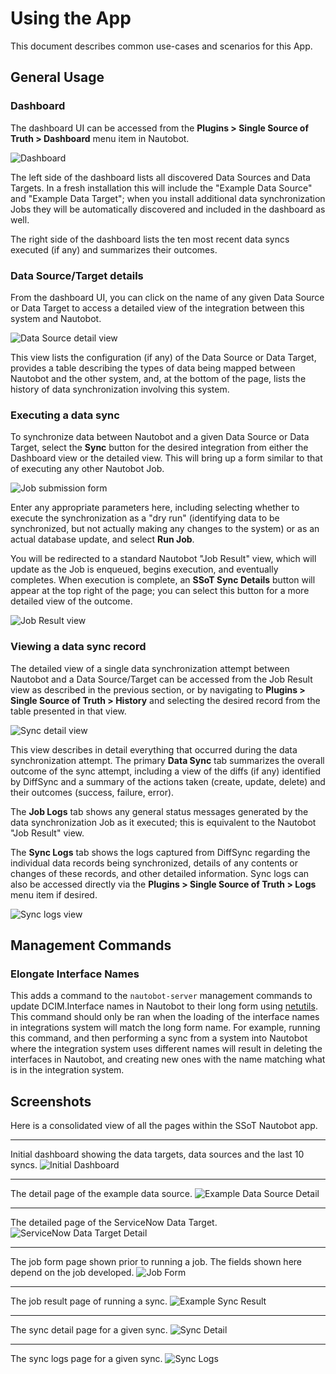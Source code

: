 # Using the App

This document describes common use-cases and scenarios for this App.

## General Usage

### Dashboard

The dashboard UI can be accessed from the **Plugins > Single Source of Truth > Dashboard** menu item in Nautobot.

![Dashboard](../images/dashboard_initial.png)

The left side of the dashboard lists all discovered Data Sources and Data Targets. In a fresh installation this will include the "Example Data Source" and "Example Data Target"; when you install additional data synchronization Jobs they will be automatically discovered and included in the dashboard as well.

The right side of the dashboard lists the ten most recent data syncs executed (if any) and summarizes their outcomes.

### Data Source/Target details

From the dashboard UI, you can click on the name of any given Data Source or Data Target to access a detailed view of the integration between this system and Nautobot.

![Data Source detail view](../images/data_source_detail.png)

This view lists the configuration (if any) of the Data Source or Data Target, provides a table describing the types of data being mapped between Nautobot and the other system, and, at the bottom of the page, lists the history of data synchronization involving this system.

### Executing a data sync

To synchronize data between Nautobot and a given Data Source or Data Target, select the **Sync** button for the desired integration from either the Dashboard view or the detailed view. This will bring up a form similar to that of executing any other Nautobot Job.

![Job submission form](../images/run_job.png)

Enter any appropriate parameters here, including selecting whether to execute the synchronization as a "dry run" (identifying data to be synchronized, but not actually making any changes to the system) or as an actual database update, and select **Run Job**.

You will be redirected to a standard Nautobot "Job Result" view, which will update as the Job is enqueued, begins execution, and eventually completes. When execution is complete, an **SSoT Sync Details** button will appear at the top right of the page; you can select this button for a more detailed view of the outcome.

![Job Result view](../images/job_result.png)

### Viewing a data sync record

The detailed view of a single data synchronization attempt between Nautobot and a Data Source/Target can be accessed from the Job Result view as described in the previous section, or by navigating to **Plugins > Single Source of Truth > History** and selecting the desired record from the table presented in that view.

![Sync detail view](../images/sync_detail.png)

This view describes in detail everything that occurred during the data synchronization attempt. The primary **Data Sync** tab summarizes the overall outcome of the sync attempt, including a view of the diffs (if any) identified by DiffSync and a summary of the actions taken (create, update, delete) and their outcomes (success, failure, error).

The **Job Logs** tab shows any general status messages generated by the data synchronization Job as it executed; this is equivalent to the Nautobot "Job Result" view.

The **Sync Logs** tab shows the logs captured from DiffSync regarding the individual data records being synchronized, details of any contents or changes of these records, and other detailed information. Sync logs can also be accessed directly via the **Plugins > Single Source of Truth > Logs** menu item if desired.

![Sync logs view](../images/sync_logs.png)

## Management Commands

### Elongate Interface Names

This adds a command to the `nautobot-server` management commands to update DCIM.Interface names in Nautobot to their long form using [netutils](https://github.com/networktocode/netutils).
This command should only be ran when the loading of the interface names in integrations system will match the long form name.
For example, running this command, and then performing a sync from a system into Nautobot where the integration system uses different names will result in deleting the interfaces in Nautobot, and creating new ones with the name matching what is in the integration system.

## Screenshots

Here is a consolidated view of all the pages within the SSoT Nautobot app.

---

Initial dashboard showing the data targets, data sources and the last 10 syncs.
![Initial Dashboard](../images/dashboard_initial.png)

---

The detail page of the example data source.
![Example Data Source Detail](../images/data_source_detail.png)

---

The detailed page of the ServiceNow Data Target.
![ServiceNow Data Target Detail](../images/example_servicenow.png)

---

The job form page shown prior to running a job. The fields shown here depend on the job developed.
![Job Form](../images/run_job.png)

---

The job result page of running a sync.
![Example Sync Result](../images/job_result.png)

---

The sync detail page for a given sync.
![Sync Detail](../images/sync_detail.png)

---

The sync logs page for a given sync.
![Sync Logs](../images/sync_logs.png)

